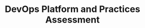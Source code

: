 ---
title: DevOps Platform and Practices Assessment
ExternalLink: https://cdn2.hubspot.net/hubfs/732832/One-pagers/EN_CloudOps_OP_DevOps%20Platform%20and%20Practices%20Assessment_20-03-18.pdf
---